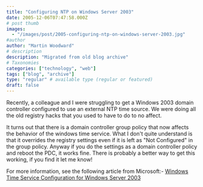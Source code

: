 ```yaml
---
title: "Configuring NTP on Windows Server 2003"
date: 2005-12-06T07:47:58.000Z
# post thumb
images:
  - "/images/post/2005-configuring-ntp-on-windows-server-2003.jpg"
#author
author: "Martin Woodward"
# description
description: "Migrated from old blog archive"
# Taxonomies
categories: ["technology", "web"]
tags: ["blog", "archive"]
type: "regular" # available type (regular or featured)
draft: false
---
```


Recently, a colleague and I were struggling to get a Windows 2003 domain controller configured to use an external NTP time source. We were doing all the old registry hacks that you used to have to do to no affect.

It turns out that there is a domain controller group policy that now affects the behavior of the windows time service. What I don't quite understand is that it overrides the registry settings even if it is left as "Not Configured" in the group policy. Anyway if you do the settings as a domain controller policy and reboot the PDC, it works fine. There is probably a better way to get this working, if you find it let me know!

For more information, see the following article from Microsoft:- [Windows Time Service Configuration for Windows Server 2003](http://www.microsoft.com/technet/prodtechnol/windowsserver2003/technologies/security/ws03mngd/26_s3wts.mspx)
